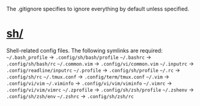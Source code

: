 The .gitignore specifies to ignore everything by default unless specified.

# [sh/](./sh/)
Shell-related config files.
The following symlinks are required:
`~/.bash_profile` -> `.config/sh/bash/profile`
`~/.bashrc` -> `.config/sh/bash/rc`
`~/.common.vim` -> `.config/vi/common.vim`
`~/.inputrc` -> `.config/readline/inputrc`
`~/.profile` -> `.config/sh/profile`
`~/.rc` -> `.config/sh/rc`
`~/.tmux.conf` -> `.config/term/tmux.conf`
`~/.vim` -> `.config/vi/vim`
`~/.viminfo` -> `.config/vi/vim/viminfo`
`~/.vimrc` -> `.config/vi/vim/vimrc`
`~/.zprofile` -> `.config/sh/zsh/profile`
`~/.zshenv` -> `.config/sh/zsh/env`
`~/.zshrc` -> `.config/sh/zsh/rc`

